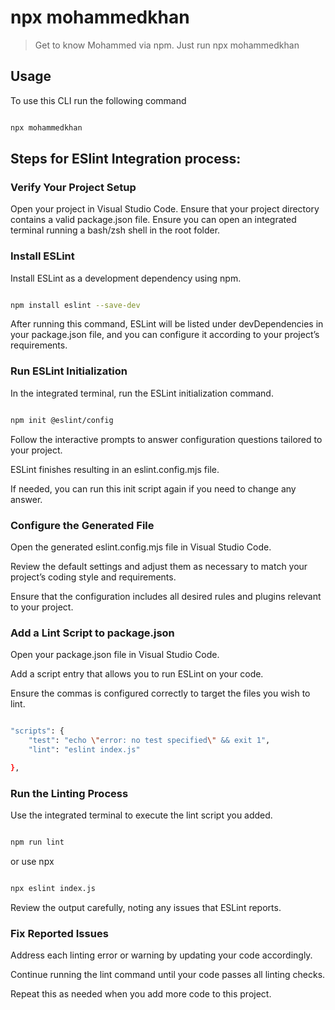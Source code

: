 # npx mohammedkhan 

> Get to know Mohammed  via npm. Just run npx mohammedkhan

## Usage

To use this CLI run the following command

```sh

npx mohammedkhan 

```

## Steps for ESlint Integration process:

### Verify Your Project Setup

Open your project in Visual Studio Code.
Ensure that your project directory contains a valid package.json file.
Ensure you can open an integrated terminal running a bash/zsh shell in the root folder.

### Install ESLint

Install ESLint as a development dependency using npm.

```sh

npm install eslint --save-dev

```
After running this command, ESLint will be listed under devDependencies in your package.json file, and you can configure it according to your project’s requirements.

### Run ESLint Initialization

In the integrated terminal, run the ESLint initialization command.

```sh

npm init @eslint/config

```
Follow the interactive prompts to answer configuration questions tailored to your project.

ESLint finishes resulting in an eslint.config.mjs file.

If needed, you can run this init script again if you need to change any answer.

### Configure the Generated File

Open the generated eslint.config.mjs file in Visual Studio Code.

Review the default settings and adjust them as necessary to match your project’s coding style and requirements.

Ensure that the configuration includes all desired rules and plugins relevant to your project. 

### Add a Lint Script to package.json

Open your package.json file in Visual Studio Code.

Add a script entry that allows you to run ESLint on your code.

Ensure the commas is configured correctly to target the files you wish to lint.

```sh

"scripts": {
    "test": "echo \"error: no test specified\" && exit 1",
    "lint": "eslint index.js"

},

```
### Run the Linting Process

Use the integrated terminal to execute the lint script you added.

```sh

npm run lint

```

or use npx

```sh

npx eslint index.js

```

Review the output carefully, noting any issues that ESLint reports.

### Fix Reported Issues

Address each linting error or warning by updating your code accordingly.

Continue running the lint command until your code passes all linting checks.

Repeat this as needed when you add more code to this project.
